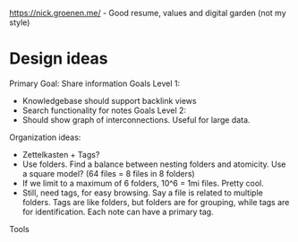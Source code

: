 https://nick.groenen.me/ - Good resume, values and digital garden (not my style)

# Design ideas
Primary Goal: Share information
Goals Level 1:
- Knowledgebase should support backlink views
- Search functionality for notes
Goals Level 2:
- Should show graph of interconnections. Useful for large data.

Organization ideas:
- Zettelkasten + Tags?
- Use folders. Find a balance between nesting folders and atomicity. Use a square model? (64 files = 8 files in 8 folders)
- If we limit to a maximum of 6 folders, 10^6 = 1mi files. Pretty cool.
- Still, need tags, for easy browsing. Say a file is related to multiple folders. Tags are like folders, but folders are for grouping, while tags are for identification. Each note can have a primary tag.

Tools